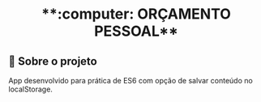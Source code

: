 <h1 align="center"> **:computer: ORÇAMENTO PESSOAL** </h1>

## 🚀 Sobre o projeto

<p>App desenvolvido para prática de ES6 com opção de salvar conteúdo no localStorage.</p>
